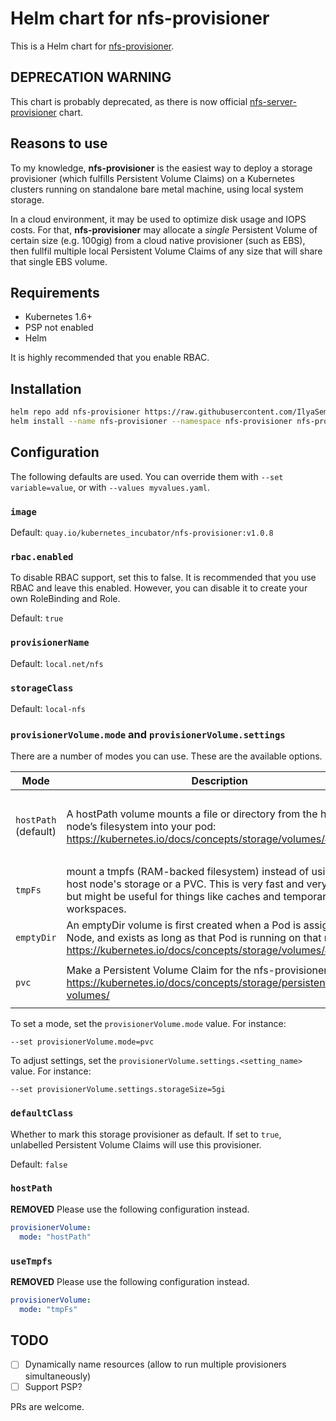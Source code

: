 # Helm chart for nfs-provisioner

This is a Helm chart for [nfs-provisioner](https://github.com/kubernetes-incubator/external-storage/tree/master/nfs).

## DEPRECATION WARNING

This chart is probably deprecated, as there is now official [nfs-server-provisioner](https://github.com/helm/charts/tree/master/stable/nfs-server-provisioner) chart.

## Reasons to use

To my knowledge, **nfs-provisioner** is the easiest way to deploy a storage provisioner (which fulfills Persistent Volume Claims) on a Kubernetes clusters running on standalone bare metal machine, using local system storage.

In a cloud environment, it may be used to optimize disk usage and IOPS costs. For that, **nfs-provisioner** may allocate a *single* Persistent Volume of certain size (e.g. 100gig) from a cloud native provisioner (such as EBS), then fullfil multiple local Persistent Volume Claims of any size that will share that single EBS volume.

## Requirements

* Kubernetes 1.6+
* PSP not enabled
* Helm

It is highly recommended that you enable RBAC.

## Installation

```sh
helm repo add nfs-provisioner https://raw.githubusercontent.com/IlyaSemenov/nfs-provisioner-chart/master/repo
helm install --name nfs-provisioner --namespace nfs-provisioner nfs-provisioner/nfs-provisioner
```

## Configuration

The following defaults are used. You can override them with `--set variable=value`, or with `--values myvalues.yaml`.

### `image`

Default: `quay.io/kubernetes_incubator/nfs-provisioner:v1.0.8`

### `rbac.enabled`

To disable RBAC support, set this to false. It is recommended that you use RBAC
and leave this enabled. However, you can disable it to create your own RoleBinding
and Role.

Default: `true`

### `provisionerName`

Default: `local.net/nfs`

### `storageClass`

Default: `local-nfs`

### `provisionerVolume.mode` and `provisionerVolume.settings`

There are a number of modes you can use. These are the available options.

| Mode                 | Description                                                                                                                                                                                       | Available settings                                                         |
|----------------------|---------------------------------------------------------------------------------------------------------------------------------------------------------------------------------------------------|----------------------------------------------------------------------------|
| `hostPath` (default) | A hostPath volume mounts a file or directory from the host node’s filesystem into your pod: <https://kubernetes.io/docs/concepts/storage/volumes/#hostpath>                                       | <ul><li> `path`: "/directory/location/on/host" (defaults to `/srv/nfs-provisioner`)</li></ul> |
| `tmpFs`              | mount a tmpfs (RAM-backed filesystem) instead of using the host node's storage or a PVC. This is very fast and very volatile but might be useful for things like caches and temporary workspaces. | none                                                                       |
| `emptyDir`           | An emptyDir volume is first created when a Pod is assigned to a Node, and exists as long as that Pod is running on that node: <https://kubernetes.io/docs/concepts/storage/volumes/#emptydir>     | none                                                                       |
| `pvc`                | Make a Persistent Volume Claim for the nfs-provisioner: <https://kubernetes.io/docs/concepts/storage/persistent-volumes/>                                                                         | <ul><li>`storageSize`: "5Gi" (defaults to 1Gi)</li></ul>                                     |

To set a mode, set the `provisionerVolume.mode` value. For instance:

```console
--set provisionerVolume.mode=pvc
```

To adjust settings, set the `provisionerVolume.settings.<setting_name>` value. For instance:

```console
--set provisionerVolume.settings.storageSize=5gi
```

### `defaultClass`

Whether to mark this storage provisioner as default. If set to `true`, unlabelled Persistent Volume Claims will use this provisioner.

Default: `false`

### `hostPath`

**REMOVED**
Please use the following configuration instead.

```yaml
provisionerVolume:
  mode: "hostPath"
```

### `useTmpfs`

**REMOVED**
Please use the following configuration instead.

```yaml
provisionerVolume:
  mode: "tmpFs"
```

## TODO

* [ ] Dynamically name resources (allow to run multiple provisioners simultaneously)
* [ ] Support PSP?

PRs are welcome.
